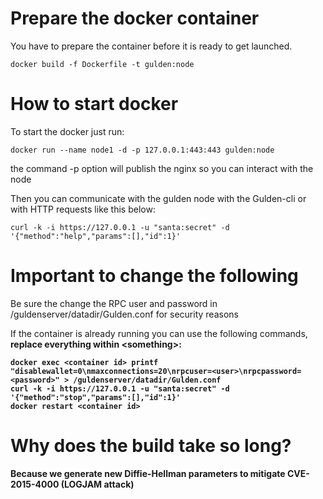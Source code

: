# Prepare the docker container
You have to prepare the container before it is ready to get launched.

```
docker build -f Dockerfile -t gulden:node
```
# How to start docker
To start the docker just run:

```
docker run --name node1 -d -p 127.0.0.1:443:443 gulden:node
```

the command -p option will publish the nginx so you can interact with the node

Then you can communicate with the gulden node with the Gulden-cli or with HTTP requests like this below:

```
curl -k -i https://127.0.0.1 -u "santa:secret" -d '{"method":"help","params":[],"id":1}'
```

# Important to change the following
Be sure the change the RPC user and password in /guldenserver/datadir/Gulden.conf for security reasons

If the container is already running you can use the following commands, <b>replace everything within \<something\><b>:

```
docker exec <container id> printf "disablewallet=0\nmaxconnections=20\nrpcuser=<user>\nrpcpassword=<password>" > /guldenserver/datadir/Gulden.conf
curl -k -i https://127.0.0.1 -u "santa:secret" -d '{"method":"stop","params":[],"id":1}'
docker restart <container id>
```

# Why does the build take so long?
Because we generate new Diffie-Hellman parameters to mitigate CVE-2015-4000 (LOGJAM attack)